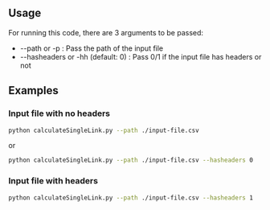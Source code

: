 ## Usage

For running this code, there are 3 arguments to be passed:
* --path or -p : Pass the path of the input file
* --hasheaders or -hh (default: 0) : Pass 0/1 if the input file has headers or not

## Examples

### Input file with no headers
```bash
python calculateSingleLink.py --path ./input-file.csv
```
or
```bash
python calculateSingleLink.py --path ./input-file.csv --hasheaders 0
```

### Input file with headers
```bash
python calculateSingleLink.py --path ./input-file.csv --hasheaders 1
```

